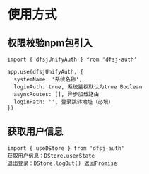 <!--
 * @Description: 请输入当前文件描述
 * @Author: @Xin (834529118@qq.com)
 * @Date: 2021-10-12 20:32:08
 * @LastEditTime: 2021-10-13 18:08:05
 * @LastEditors: @Xin (834529118@qq.com)
-->
# 使用方式

## 权限校验npm包引入
~~~
import { dfsjUnifyAuth } from 'dfsj-auth'

app.use(dfsjUnifyAuth, {
  systemName: '系统名称',
  loginAuth: true, 系统鉴权默认为true Boolean
  asyncRoutes: [], 异步加载路由
  loginPath: '', 登录跳转地址（必填）
})
~~~

## 获取用户信息
~~~
import { useDStore } from 'dfsj-auth'
获取用户信息：DStore.userState
退出登录：DStore.logOut() 返回Promise
~~~

